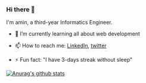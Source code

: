 ### Hi there 👋

I'm amin, a third-year Informatics Engineer.

- 🌱 I’m currently learning all about web development 

- 📫 How to reach me: [LinkedIn](https://www.linkedin.com/in/aminudin-fadila-638b4a1b9/), [twitter](https://twitter.com/dajjal_irl)

- ⚡ Fun fact: "I have 3-days streak without sleep"

[![Anurag's github stats](https://github-readme-stats.vercel.app/api?username=fadila-amin&show_icons=true)](https://github.com/anuraghazra/github-readme-stats)
